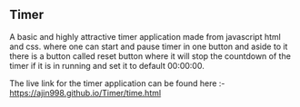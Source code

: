 ## Timer
A basic and highly attractive timer application made from javascript html and css. where one can start and pause timer in one button and aside to it there is a button called
reset button where it will stop the countdown of the timer if it is in running and set it to default 00:00:00.

The live link for the timer application can be found here :- https://ajin998.github.io/Timer/time.html
